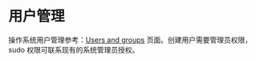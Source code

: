 # 用户管理

操作系统用户管理参考：[Users and groups](https://wiki.archlinux.org/index.php/users_and_groups) 页面。创建用户需要管理员权限，sudo 权限可联系现有的系统管理员授权。
